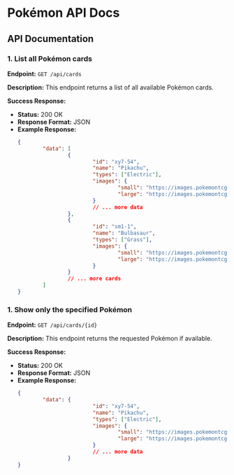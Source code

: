 # Pokémon API Docs

## API Documentation

### 1. List all Pokémon cards

**Endpoint:** `GET /api/cards`

**Description:** This endpoint returns a list of all available Pokémon cards.

**Success Response:**
- **Status:** 200 OK
- **Response Format:** JSON
- **Example Response:**
    ```json
    {
            "data": [
                    {
                            "id": "xy7-54",
                            "name": "Pikachu",
                            "types": ["Electric"],
                            "images": {
                                    "small": "https://images.pokemontcg.io/xy7/54.png",
                                    "large": "https://images.pokemontcg.io/xy7/54_hires.png"
                            }
                            // ... more data
                    },
                    {
                            "id": "sm1-1",
                            "name": "Bulbasaur",
                            "types": ["Grass"],
                            "images": {
                                    "small": "https://images.pokemontcg.io/sm1/1.png",
                                    "large": "https://images.pokemontcg.io/sm1/1_hires.png"
                            }
                    }
                    // ... more cards
            ]
    }
    ```

### 1. Show only the specified Pokémon

**Endpoint:** `GET /api/cards/{id}`

**Description:** This endpoint returns the requested Pokémon if available.

**Success Response:**
- **Status:** 200 OK
- **Response Format:** JSON
- **Example Response:**
    ```json
    {
            "data": {
                            "id": "xy7-54",
                            "name": "Pikachu",
                            "types": ["Electric"],
                            "images": {
                                    "small": "https://images.pokemontcg.io/xy7/54.png",
                                    "large": "https://images.pokemontcg.io/xy7/54_hires.png"
                            }
                            // ... more data
                    }
    }
    ```
